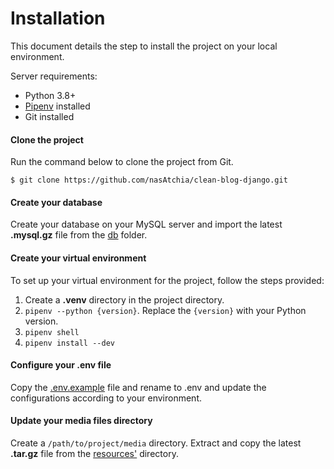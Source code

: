 # Installation

This document details the step to install the project on your local environment.

Server requirements:

- Python 3.8+
- [Pipenv](https://pypi.org/project/pipenv/) installed
- Git installed

#### Clone the project

Run the command below to clone the project from Git.

```
$ git clone https://github.com/nasAtchia/clean-blog-django.git
```

#### Create your database

Create your database on your MySQL server and import the latest ****.mysql.gz**** file from the [db](../db) folder.

#### Create your virtual environment

To set up your virtual environment for the project, follow the steps provided:

1. Create a **.venv** directory in the project directory.
2. `pipenv --python {version}`. Replace the `{version}` with your Python version.
3. `pipenv shell`
4. `pipenv install --dev`

#### Configure your .env file

Copy the [.env.example](../cleanblog/.env.example) file and rename to .env and update the configurations according to your environment.

#### Update your media files directory

Create a `/path/to/project/media` directory. Extract and copy the latest **.tar.gz** file from the [resources'](../resources) directory.